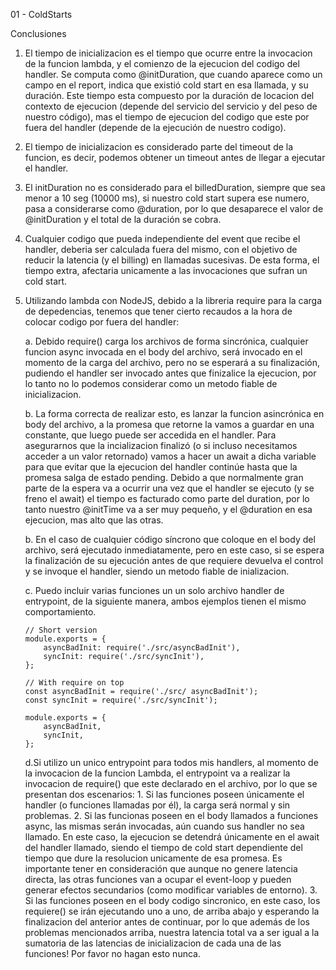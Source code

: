 01 - ColdStarts

Conclusiones

1. El tiempo de inicializacion es el tiempo que ocurre entre la invocacion de la funcion lambda, y el comienzo de la ejecucion del codigo del handler. Se computa como @initDuration, que cuando aparece como un campo en el report, indica que existió cold start en esa llamada, y su duración. Este tiempo esta compuesto por la duración de locacion del contexto de ejecucion (depende del servicio del servicio y del peso de nuestro código), mas el tiempo de ejecucion del codigo que este por fuera del handler (depende de la ejecución  de nuestro codigo).

2. El tiempo de inicializacion es considerado parte del timeout de la funcion, es decir, podemos obtener un timeout antes de llegar a ejecutar el handler.

3. El initDuration no es considerado para el billedDuration, siempre que sea menor a 10 seg (10000 ms), si nuestro cold start supera ese numero, pasa a considerarse como @duration, por lo que desaparece el valor de @initDuration y el total de la duración se cobra.

4. Cualquier codigo que pueda independiente del event que recibe el handler, deberia ser calculada fuera del mismo, con el objetivo de reducir la latencia (y el billing) en llamadas sucesivas. De esta forma, el tiempo extra, afectaria unicamente a las invocaciones que sufran un cold start.

5. Utilizando lambda con NodeJS, debido a la libreria require para la carga de depedencias, tenemos que tener cierto recaudos a la hora de colocar codigo por fuera del handler:

    a. Debido require() carga los archivos de forma sincrónica, cualquier funcion async invocada en el body del archivo, será invocado en el momento de la carga del archivo, pero no se esperará a su finalización, pudiendo el handler ser invocado antes que finizalice la ejecucion, por lo tanto no lo podemos considerar como un metodo fiable de inicializacion.

    b. La forma correcta de realizar esto, es lanzar la funcion asincrónica en body del archivo, a la promesa que retorne la vamos a guardar en una constante, que luego puede ser accedida en el handler. Para asegurarnos que la incializacion finalizó (o si incluso necesitamos acceder a un valor retornado) vamos a hacer un await a dicha variable para que evitar que la ejecucion del handler continúe hasta que la promesa salga de estado pending.
    Debido a que normalmente gran parte de la espera va a ocurrir una vez que el handler se ejecuto (y se freno el await) el tiempo es facturado como parte del duration, por lo tanto nuestro @initTime va a ser muy pequeño, y el @duration en esa ejecucion, mas alto que las otras.

    b. En el caso de cualquier código síncrono que coloque en el body del archivo, será ejecutado inmediatamente, pero en este caso, si se espera la finalización de su ejecución antes de que requiere devuelva el control y se invoque el handler, siendo un metodo fiable de inializacion.

    c. Puedo incluir varias funciones un un solo archivo handler de entrypoint, de la siguiente manera, ambos ejemplos tienen el mismo comportamiento.
    ```
    // Short version
    module.exports = {
        asyncBadInit: require('./src/asyncBadInit'),
        syncInit: require('./src/syncInit'),
    };

    // With require on top
    const asyncBadInit = require('./src/ asyncBadInit');
    const syncInit = require('./src/syncInit');

    module.exports = {
        asyncBadInit,
        syncInit,
    };
    ```
    d.Si utilizo un unico entrypoint para todos mis handlers, al momento de la invocacion de la funcion Lambda, el entrypoint va a realizar la invocacion de require() que este declarado en el archivo, por lo que se presentan dos escenarios:
        1. Si las funciones poseen únicamente el handler (o funciones llamadas por él), la carga será normal y sin problemas.
        2. Si las funcionas poseen en el body llamados a funciones async, las mismas serán invocadas, aún cuando sus handler no sea llamado. En este caso, la ejecucion se detendrá únicamente en el await del handler llamado, siendo el tiempo de cold start dependiente del tiempo que dure la resolucion unicamente de esa promesa. Es importante tener en consideración que aunque no genere latencia directa, las otras funciones van a ocupar el event-loop y pueden generar efectos secundarios (como modificar variables de entorno).
        3. Si las funciones poseen en el body codigo sincronico, en este caso, los requiere() se irán ejecutando uno a uno, de arriba abajo y esperando la finalizacion del anterior antes de continuar, por lo que además de los problemas mencionados arriba, nuestra latencia total va a ser igual a la sumatoria de las latencias de inicializacion de cada una de las funciones! Por favor no hagan esto nunca.